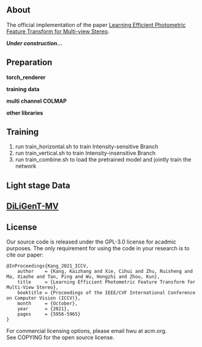 ## About

The official implementation of the paper [Learning Efficient Photometric Feature Transform for Multi-view Stereo](https://openaccess.thecvf.com/content/ICCV2021/html/Kang_Learning_Efficient_Photometric_Feature_Transform_for_Multi-View_Stereo_ICCV_2021_paper.html).

***Under construction...***

## Preparation

**torch_renderer**

**training data**

**multi channel COLMAP**

**other libraries**

## Training

1. run train_horizontal.sh to train Intensity-sensitive Branch
2. run train_vertical.sh to train Intensity-insensitive Branch
3. run train_combine.sh to load the pretrained model and jointly train the network

## Light stage Data


## [DiLiGenT-MV](https://sites.google.com/site/photometricstereodata/mv)


License
---

Our source code is released under the GPL-3.0 license for acadmic purposes. The only requirement for using the code in your research is to cite our paper:

    @InProceedings{Kang_2021_ICCV,
        author    = {Kang, Kaizhang and Xie, Cihui and Zhu, Ruisheng and Ma, Xiaohe and Tan, Ping and Wu, Hongzhi and Zhou, Kun},
        title     = {Learning Efficient Photometric Feature Transform for Multi-View Stereo},
        booktitle = {Proceedings of the IEEE/CVF International Conference on Computer Vision (ICCV)},
        month     = {October},
        year      = {2021},
        pages     = {5956-5965}
    }

For commercial licensing options, please email hwu at acm.org.   
See COPYING for the open source license.